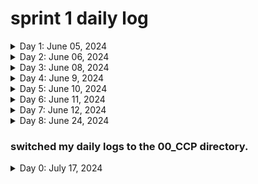# sprint 1 daily log

<details>
  <summary>Day 1: June 05, 2024</summary>

#### Today's Progress

* Finished tryhackme Linux fundamentals 1
  
#### Link to work

*

#### New thing(s) learned

  1. shell operators ( &, &&, >, >> )
  2. search commands ( find, grep )
  3. navigating file system commands
  
#### Thoughts

* That which at first seems difficult by constant repetition grows easy.

#### resources

* [tryhackme Linux fundamentals part 1](https://tryhackme.com/r/room/linuxfundamentalspart1)

</details>

<details>
  <summary>Day 2: June 06, 2024</summary>

#### Today's Progress

* Finished tryhackme Linux fundamentals 2
  
#### Link to work

*

#### New thing(s) learned

  1
  
#### Thoughts

* That which at first seems difficult by constant repetition grows easy.

#### resources

* (<https://tryhackme.com/r/room/linuxfundamentalspart2>)

</details>

<details>
  <summary>Day 3: June 08, 2024</summary>

#### Today's Progress

* Finished Getting started with networking in aws educate
* Received a badge on this
  
#### Link to work

*

#### New thing(s) learned

  1. Intro to networking
     * network basics
     * OSI models
     * IP addresses
     * VPCs
  3. Intro to Amazon VPC
     * Key concepts
     * Architecture
     * use cases
     * VPC Pricing
  5. Using Amazon VPC
     * Subnets
     * Route tables
     * Network gateways
     * Firewalls
  7. Managing your network
     *Using additional VPC features
     * AWS VPN
     * AWS Direct Connect
     * Other AWS networking services
  
#### Thoughts

* That which at first seems difficult by constant repetition grows easy.

#### resources

* [access the aws educate module](https://emergingtalent.contentcontroller.com/ScormEngineInterface/dispatch/lti/ltiDispatch.html?studentId=419d79b1-d8dc-4116-ad30-4e544f34b7b8&studentName&redirectOnExitUrl=https%3A%2F%2Fawseducate.instructure.com%2Fcourses%2F911%2Fmodules&config=%7B%22dispatchVersion%22%3A%221%22%2C%22contentUrl%22%3A%22https%3A%2F%2Femergingtalent.contentcontroller.com%2Fapi%2Flaunch%2Fbundle%2Fcontent%2F32429%2Fb95zCKRnwBkVeQ_mSZoS-qTVikxd%3Fltirolesecret%3D%26learnerid%3DLEARNER_ID%26fname%3DLEARNER_FNAME%26lname%3DLEARNER_LNAME%26pipeurl%3DPIPE_URL%26redirecturl%3DREDIRECT_URL_REGISTRATION_ARGUMENT%22%2C%22dispatchRoot%22%3A%22https%3A%2F%2Femergingtalent.contentcontroller.com%2FScormEngineInterface%2Fdispatch%2F%22%2C%22preLaunchConfigurationUrl%22%3A%22https%3A%2F%2Femergingtalent.contentcontroller.com%2Fapi%2Flaunch%2Fconfig%2Fbundle%2Fcontent%2F32429%2Fb95zCKRnwBkVeQ_mSZoS-qTVikxd%22%7D&ltiOutcomeUrl=https%3A%2F%2Femergingtalent.contentcontroller.com%2FScormEngineInterface%2Fdispatch%2FDispatchRequest.jsp%3FmethodName%3DAssignmentandGradeServices%26tenant%3D336d964b-be51-4a9a-9d42-50ac942f034e%26ltiOutcomeInfo%3Dd622c027-bd6c-4101-b3c7-7bce42e37e00%26score%3D_SCORE_%26ltiState%3D_STATE_)

</details>

<details>
  <summary>Day 4: June 9, 2024</summary>

#### Today's Progress

* Finished getting started with Cloud 101 on aws educate
* Received a badge on this
  
#### Link to work

*

#### New thing(s) learned

  1. Intro to cloud computing
  2. Intro to AWS
  3. AWS Core Services
     *  core services demos
     *  intro to Amazon s3 demo
     *  intro to Amazon ec2 demo
     *  Intro Amazon VPC demo
     *  intro to Amazon RDS demo
     *  intro to Amazon IAM demo
     *  intro to Amazon Lambda demo
     *  intro to Amazon Cloud Watch demo
  4. Cloud careers
  
#### Thoughts

* That which at first seems difficult by constant repetition grows easy.

#### resources

* 
</details>

<details>
  <summary>Day 5: June 10, 2024</summary>

#### Today's Progress

* started getting started with security on aws educate
  
#### Link to work

*

#### New thing(s) learned

  1. Intro to Security
     * Authentication
     * Authorization
     * Layers of security (perimeter, environmental, infrastructure, data)
     * IT security
     * AWS IAM 
  
#### Thoughts

* That which at first seems difficult by constant repetition grows easy.

#### resources

* 
</details>

<details>
  <summary>Day 6: June 11, 2024</summary>

#### Today's Progress

*
  
#### Link to work

*

#### New thing(s) learned

  1. Intro to AWS IAM
  2. 
     
  
#### Thoughts

* That which at first seems difficult by constant repetition grows easy.

#### resources

* 
</details>

<details>
  <summary>Day 7: June 12, 2024</summary>

#### Today's Progress

*
  
#### Link to work

*

#### New thing(s) learned

  1. Created an AWS KMS encryption key
  2. Installed the AWS Encryption CLI
  3. Encrypted plaintext
  4. Decrypted ciphertext
     
     
  
#### Thoughts

* That which at first seems difficult by constant repetition grows easy.

#### resources

* 
</details>

<details>
  <summary>Day 8: June 24, 2024</summary>

#### Today's Progress

* finished python fro beginners on youtube by codewithmosh
  
#### Link to work

*

#### New thing(s) learned

  1. variables
  2. receiving user input
  3. type conversion
  4. strings: methods(replace, find, upper)
  5. arithmetic operators(/, //, %, **, *, +, -, )
  6. operator precedence
  7. comparison operators(=, ==, >, <, =>, <=)
  8. logical operators(or, and, not)
  9. if statements
  10. while loops
  11. Lists
  12. list methods(append, insert, remove, clear, in, len)
  13. for loop
  14. range()function
  15. tuples
     
#### Thoughts

* That which at first seems difficult by constant repetition grows easy.

#### resources

* 
</details>

### switched my daily logs to the 00_CCP directory.

<details>
  <summary>Day 0: July 17, 2024</summary>

#### Today's Progress

* completed 0-4 / 30 Days
* Deployed Jenkins on AWS
* [using this youtube channel](https://www.youtube.com/watch?v=Dc0t4LDOySY&list=PLdpzxOOAlwvLNOxX0RfndiYSt1Le9azze&index=4)
  
#### Link to work

* ![Deployed Jenkins to AWS EC2](./images/jenkinsDeployed.png)

#### New thing(s) learned

1. what is cloud?
2. public vs private cloud
3. why public cloud is so popular?
4. how AWS is better than Others?
5. are people going back from cloud - cloud repatriation
6. AWS create account
7. IAM Deep Dive(users, policies, groups, roles)
8. EC2 Deep Dive ; types(general purpose, compute optimized, memory, storage, accelerated)

  
#### Thoughts


#### resources

</details>

